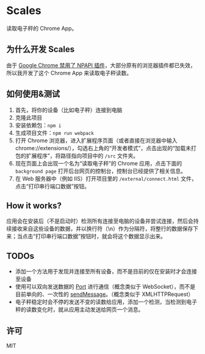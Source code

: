 # Scales

读取电子秤的 Chrome App。

## 为什么开发 Scales

由于 [Google Chrome 禁用了 NPAPI 插件](https://support.google.com/chrome/answer/6213033?hl=zh-Hans)，大部分原有的浏览器插件都已失效，所以我开发了这个 Chrome App 来读取电子秤读数。

## 如何使用&测试

 1. 首先，将你的设备（比如电子秤）连接到电脑
 2. 克隆此项目
 3. 安装依赖包：`npm i`
 4. 生成项目文件：`npm run webpack`
 5. 打开 Chrome 浏览器，进入扩展程序页面（或者直接在浏览器中输入 chrome://extensions/），勾选右上角的“开发者模式”，点击出现的“加载未打包的扩展程序”，将路径指向项目中的 `/src` 文件夹。
 6. 现在页面上会出现一个名为“读取电子秤”的 Chrome 应用，点击下面的 `background page` 打开后台网页的控制台，控制台已经提供了相关信息。
 7. 在 Web 服务器中（例如 IIS）打开项目里的 `/external/connect.html` 文件，点击“打印串行端口数据”按钮。

## How it works?

应用会在安装后（不是启动时）检测所有连接至电脑的设备并尝试连接，然后会持续接收来自这些设备的数据，并以换行符（\n）作为分隔符，将整行的数据保存下来；当点击“打印串行端口数据”按钮时，就会将这个数据显示出来。

## TODOs

 + 添加一个方法用于发现并连接至所有设备，而不是目前的仅在安装时才会连接至设备
 + 使用可以双向发送数据的 [Port](https://developer.chrome.com/apps/runtime#method-connect) 进行通信（概念类似于 WebSocket），而不是目前单向的、一次性的 [sendMessage](https://developer.chrome.com/apps/runtime#method-sendMessage)。（概念类似于 XMLHTTPRequest）
 + 电子秤稳定时会不停的发送不变的读数给应用，添加一个检测，当检测到电子秤的读数变化时，就从应用主动发送给网页一个消息。
## 许可

MIT
